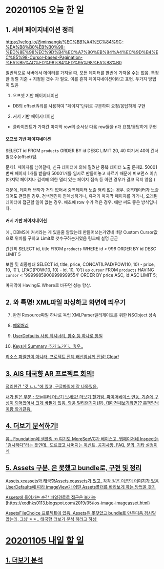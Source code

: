 # 20201105 오늘 한 일
## 1. 서버 페이지네이션 정리
https://velog.io/@minsangk/%EC%BB%A4%EC%84%9C-%EA%B8%B0%EB%B0%98-%ED%8E%98%EC%9D%B4%EC%A7%80%EB%84%A4%EC%9D%B4%EC%85%98-Cursor-based-Pagination-%EA%B5%AC%ED%98%84%ED%95%98%EA%B8%B0

일반적으로 서버에서 데이터를 가져올 때, 모든 데이터를 한번에 가져올 수는 없음.
특정한 정렬 기준 + 지정된 갯수 가 필요.
이를 흔히 페이지네이션이라고 표현.
두가지 방법이 있음
1. 오프셋 기반 페이지네이션 
 - DB의 offset쿼리를 사용하여 "페이지"단위로 구분하여 요청/응답하게 구현
 2. 커서 기반 페이지네이션
  - 클라이언트가 가져간 마지막 row의 순서상 다음 row들을 n개 요청/응답하게 구현
  
#### 오프셋 기반 페이지네이션
SELECT id FROM `products` ORDER BY id DESC LIMIT 20, 40
여기서 40이 건너뛸갯수(offset)임.

문제1. 페이지를 넘어갈때, 신규 데이터에 의해 밀려난 중복 데이터 노출
문제2. 50001번째 페이지 1개를 받을때 50001개를 임시로 만들어놓고 자르기 때문에 퍼포먼스 이슈
(마지막 페이지나 검색에 의한 멀리 있는 페이지 접속 등 이런 경우가 결코 적지 않음.)

때문에,
데이터 변화가 거의 없어서 중복데이터 노출 염려 없는 경우.
중복데이터가 노출되어도 괜찮은 경우.
검색엔진이 인덱싱하거나, 유저가 마지막 페이지를 가거나, 오래된 데이터에 접근할 일이 없는 경우.
애초에 row 수가 적은 경우.
에만 써도 좋은 방식입니다.

#### 커서 기반 페이지네이션
에,, DBMS에 커서라는 게 있을줄 알았는데 만들어쓰는거였네
If랑 Custom Cursor값으로 위치를 구하고 Limit로 갯수구하는거였음
링크에 설명 굳굳

간단히 
SELECT id, title
FROM `products`
WHERE id < 996
ORDER BY id DESC
LIMIT 5
 
보완 및 최종형태
SELECT id, title, price,
        CONCAT(LPAD(POW(10, 10) - price, 10, '0'), LPAD(POW(10, 10) - id, 10, '0')) as `cursor`
    FROM `products`
    HAVING `cursor` < '99999859009999999554'
    ORDER BY price ASC, id ASC
    LIMIT 5;

마지막에 Having도 Where로 바꾸면 성능 향상.

## 2. 와 특명! XML파일 파싱하고 화면에 띄우기
7. 완전 Resource파일 하나로 독립 
XMLParser델리게이트를 위한 NSObject 상속

8. <u> 예외처리

9. UserDefaults 사용 
딕셔너리, 함수 등 하나로 통일 

10. Keys에 Summary 추가 
노가다.. 휴우..

리소스 파일만이 아니라, 프로젝트 전체 배선임님께 전달! Clear!


## 3. AIS 태국향 AR 프로젝트 회의!
정리한건 "깃 ㄴㄴ"에 있고, 구글파일에 잘 나와있음.

내가 맡은 부분 : 
오늘부터 더보기 보세요!
더보기 할거임. 파이어베이스 연동. 기존에 구성이 되어있어서 크게 바뀔게 없음. 와웅
멀티랭기지(끝),
테마전체보기화면?? 홍책임님이랑 할거같음.


## 4. 더보기 분석하기!
음.. Foundation에 샘플링 ㄲ
여기도 MoreSeeVC가 베이스고, 탭페이저네
Inspect는 "검사하다"라는 뜻인데.. 모르겠고 나머지는 이벤트, 공지사항, FAQ, 문의, 기타 설정이네


## 5. Assets 구분. 은 못했고 bundle로, 구현 및 정리
Assets.xcassets와 태국향Assets.xcassets가 있고,
각각 같은 이름의 이미지가 있음
UserDefaults에 따라 imageView가 어떤 Assets폴더를 바라보게 하는 방법을 찾기

Assets에 들어가는 순간 파일경로로 접근은 불가능
(https://xodhks0113.blogspot.com/2019/05/ios-image-imageasset.html)

AssetsFileChoice 프로젝트에 있음.
Assets은 못찾았고 bundle로 만든다음 검사맡았는데,
그냥 ㅈㅈ.. 태국향 더보기 분석 하라고 하심!


# 20201105 내일 할 일
## 1. 더보기 분석
